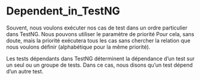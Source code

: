 # Dependent_in_TestNG
Souvent, nous voulons exécuter nos cas de test dans un ordre particulier dans TestNG. 
Nous pouvons utiliser le paramètre de priorité Pour cela, sans doute, mais la priorité exécutera tous
 les cas sans chercher la relation que nous voulons définir (alphabétique pour la même priorité).
 
 Les tests dépendants dans TestNG déterminent la dépendance d’un test sur un seul ou un groupe de tests. 
 Dans ce cas, nous disons qu’un test dépend d’un autre test.

